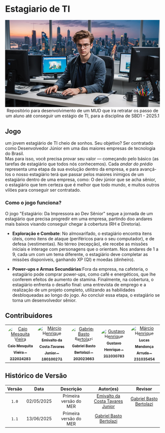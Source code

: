 # Estagiario de TI

<div align="center"> <img src="./assets/imagens/download (4).png" height="auto" width="auto"/> </div>
<div align="center">Repositório para desenvolvimento de um MUD que ira retratar os passo de um aluno até conseguir um estágio de TI, para a disciplina de SBD1 - 2025.1</div>

## Jogo

um jovem estagiário de TI cheio de sonhos. Seu objetivo? Ser contratado como Desenvolvedor Júnior em uma das maiores empresas de tecnologia do Brasil.  
Mas para isso, você precisa provar seu valor — começando pelo básico (as tarefas de estagiário que todos nós conhecemos).
Cada *andar do prédio* representa uma etapa da sua evolução dentro da empresa, e para avançá-los o nosso estagiário terá que passar pelos maiores inimigos de um estagiário dentro de uma empresa, como: O dev júnior que se acha sênior, o estagiário que tem certeza que é melhor que todo mundo, e muitos outros vilões para conseguir ser contratado.

### Como o jogo funciona?
O jogo "Estagiário: Da Impressora ao Dev Sênior" segue a jornada de um estagiário que precisa progredir em uma empresa, partindo doo andares mais baixos visando conseguir chegar à cobertura (RH e Diretoria).

- **Exploração e Combate**: No almoxarifado, o estagiário encontra itens úteis, como itens de ataque (periféricos para o seu computador), e de defesa (vestimentas). No térreo (recepção), ele recebe as missões iniciais e interage com personagens que o orientam. Nos andares de 1 a 9, cada um com um tema diferente, o estagiário deve completar as missões disponíveis, ganhando XP (QI) e moedas (dinheiro).

- **Power-ups e Armas Secundárias**:Fora da empresa, na cafeteria, o estagiário pode comprar power-ups, como café e energéticos, que lhe conferem efeitos de aumento de stamina. Finalmente, na cobertura, o estagiário enfrenta o desafio final: uma entrevista de emprego e a realização de um projeto completo, utilizando as habilidades desbloqueadas ao longo do jogo. Ao concluir essa etapa, o estagiário se torna um desenvolvedor sênior.

## Contribuidores


<center>
<table>
  <tr>
    <td align="center">
      <a href="https://github.com/Caiomesvie">
        <img src="https://github.com/Caiomesvie.png" width="190" style="border-radius: 50%;" alt="Caio Mesquita Vieira"/>
        <br/><sub><b>Caio Mesquita Vieira - 222024283</b></sub>
      </a>
    </td>
    <td align="center">
      <a href="https://github.com/EmivaltoJrr">
        <img src="https://github.com/EmivaltoJrr.png" width="190" style="border-radius: 50%;" alt="Márcio Henrique"/>
        <br/><sub><b>Emivalto da Costa Tavares Junior - 180100271</b></sub>
      </a>
    </td>
    <td align="center">
      <a href="https://github.com/Bertolazi">
        <img src="https://github.com/Bertolazi.png" width="190" style="border-radius: 50%;" alt="Gabriel Basto Bertolazi"/>
        <br/><sub><b>Gabriel Basto Bertolazi - 202023663</b></sub>
      </a>
    </td>
    <td align="center">
      <a href="https://github.com/GustavoHenriqueRS">
        <img src="https://github.com/GustavoHenriqueRS.png" width="190" style="border-radius: 50%;" alt="Gustavo Henrique"/>
        <br/><sub><b>Gustavo Henrique - 211030783</b></sub>
      </a>
    </td>
    <td align="center">
      <a href="https://github.com/lucasarruda9">
        <img src="https://github.com/lucasarruda9.png" width="190" style="border-radius: 50%;" alt="Márcio Henrique"/>
        <br/><sub><b>Lucas Mendonça Arruda - 231035454</b></sub>
      </a>
    </td>
  </tr>
</table>
</center>

## Histórico de Versão

| Versão | Data | Descrição | Autor(es) | Revisor |
| :-: | :-: | :-: | :-: | :-: |
| `1.0`  | 02/05/2025 | Primeira versão  do MER  | [Emivalto da Costa Tavares Junior](https://github.com/EmivaltoJrr)  | [Gabriel Basto Bertolazi](https://github.com/Bertolazi) |
| `1.1`  | 13/06/2025 | Primeira versão  do MER  | [Gabriel Basto Bertolazi](https://github.com/Bertolazi)  |  |
